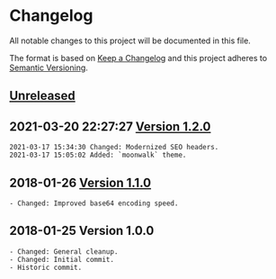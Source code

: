 # Changelog

All notable changes to this project will be documented in this file.

The format is based on [Keep a Changelog](http://keepachangelog.com/en/1.0.0/)
and this project adheres to [Semantic Versioning](http://semver.org/spec/v2.0.0.html).

## [Unreleased]

## 2021-03-20 22:27:27 [Version 1.2.0]

```
2021-03-17 15:34:30 Changed: Modernized SEO headers.
2021-03-17 15:05:02 Added: `moonwalk` theme.
```

## 2018-01-26 [Version 1.1.0]

```
- Changed: Improved base64 encoding speed.
```

## 2018-01-25 Version 1.0.0

```
- Changed: General cleanup.
- Changed: Initial commit.
- Historic commit.
```

[Unreleased]: https://github.com/xyzzy/jsGifEncoder/compare/v1.2.0...HEAD
[Version 1.2.0]: https://github.com/xyzzy/jsGifEncoder/compare/v1.1.0...v1.2.0
[Version 1.1.0]: https://github.com/xyzzy/jsGifEncoder/compare/v1.0.0...v1.1.0
